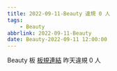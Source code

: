 ```yaml
---
title: 2022-09-11-Beauty 違規 0 人
tags:
    - Beauty
abbrlink: 2022-09-11-Beauty
date: Beauty-2022-09-11 12:00:00
---
```

Beauty 板 [板規連結](https://www.ptt.cc/bbs/Beauty/M.1630069980.A.84B.html)
昨天違規 0 人
